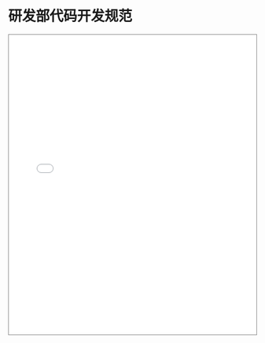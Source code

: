 # 研发部代码开发规范

<iframe src="../pdf/research.pdf" style="width:100%;height:610px;border:1px solid gray"></iframe>
